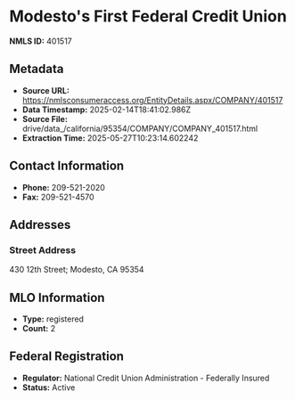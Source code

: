 # Modesto's First Federal Credit Union

**NMLS ID:** 401517

## Metadata
- **Source URL:** https://nmlsconsumeraccess.org/EntityDetails.aspx/COMPANY/401517
- **Data Timestamp:** 2025-02-14T18:41:02.986Z
- **Source File:** drive/data_/california/95354/COMPANY/COMPANY_401517.html
- **Extraction Time:** 2025-05-27T10:23:14.602242

## Contact Information
- **Phone:** 209-521-2020
- **Fax:** 209-521-4570

## Addresses
### Street Address
430 12th Street; Modesto, CA 95354

## MLO Information
- **Type:** registered
- **Count:** 2

## Federal Registration
- **Regulator:** National Credit Union Administration - Federally Insured
- **Status:** Active
